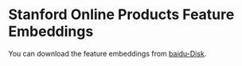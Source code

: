 # Stanford Online Products Feature Embeddings
You can download the feature embeddings from [baidu-Disk](https://pan.baidu.com/s/1YNkOJ8cOMmmlkM0fidUIpg).
